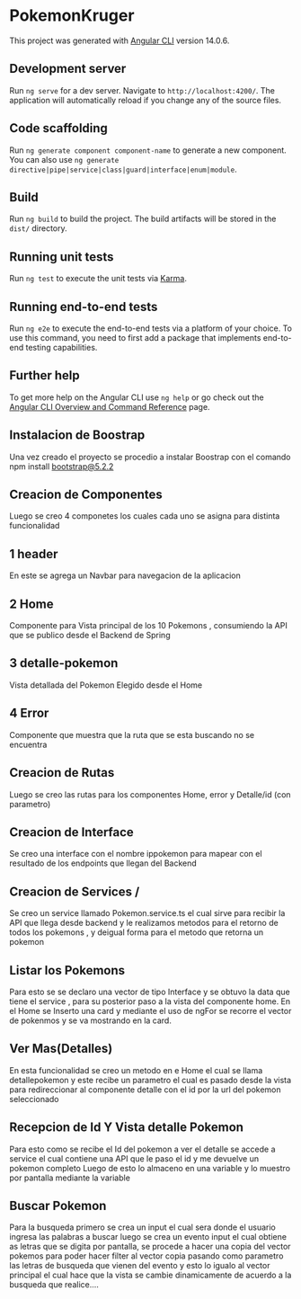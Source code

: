 # PokemonKruger

This project was generated with [Angular CLI](https://github.com/angular/angular-cli) version 14.0.6.

## Development server

Run `ng serve` for a dev server. Navigate to `http://localhost:4200/`. The application will automatically reload if you change any of the source files.

## Code scaffolding

Run `ng generate component component-name` to generate a new component. You can also use `ng generate directive|pipe|service|class|guard|interface|enum|module`.

## Build

Run `ng build` to build the project. The build artifacts will be stored in the `dist/` directory.

## Running unit tests

Run `ng test` to execute the unit tests via [Karma](https://karma-runner.github.io).

## Running end-to-end tests

Run `ng e2e` to execute the end-to-end tests via a platform of your choice. To use this command, you need to first add a package that implements end-to-end testing capabilities.

## Further help

To get more help on the Angular CLI use `ng help` or go check out the [Angular CLI Overview and Command Reference](https://angular.io/cli) page.

## Instalacion de Boostrap

Una vez creado el proyecto se procedio a instalar Boostrap con el comando npm install bootstrap@5.2.2

## Creacion de Componentes

Luego se creo 4 componetes los cuales cada uno se asigna para distinta funcionalidad

## 1 header

En este se agrega un Navbar para navegacion de la aplicacion

## 2 Home

Componente para Vista principal de los 10 Pokemons , consumiendo la API que se publico desde el Backend de Spring

## 3 detalle-pokemon

Vista detallada del Pokemon Elegido desde el Home

## 4 Error

Componente que muestra que la ruta que se esta buscando no se encuentra

## Creacion de Rutas

Luego se creo las rutas para los componentes Home, error y Detalle/id (con parametro)

## Creacion de Interface

Se creo una interface con el nombre ippokemon para mapear con el resultado de los endpoints que llegan del Backend

## Creacion de Services /

Se creo un service llamado Pokemon.service.ts el cual sirve para recibir la API que llega desde backend y le realizamos metodos para el retorno de todos los pokemons , y deigual forma para el metodo que retorna un pokemon

## Listar los Pokemons

Para esto se se declaro una vector de tipo Interface y se obtuvo la data que tiene el service , para su posterior paso a la vista del componente home.
En el Home se Inserto una card y mediante el uso de ngFor se recorre el vector de pokenmos y se va mostrando en la card.

## Ver Mas(Detalles)

En esta funcionalidad se creo un metodo en e Home el cual se llama detallepokemon y este recibe un parametro el cual es pasado desde la vista para redireccionar al componente detalle con el id por la url del pokemon seleccionado

## Recepcion de Id Y Vista detalle Pokemon

Para esto como se recibe el Id del pokemon a ver el detalle se accede a service el cual contiene una API que le paso el id y me devuelve un pokemon completo
Luego de esto lo almaceno en una variable y lo muestro por pantalla mediante la variable

## Buscar Pokemon

Para la busqueda primero se crea un input el cual sera donde el usuario ingresa las palabras a buscar
luego se crea un evento input el cual obtiene as letras que se digita por pantalla, se procede a hacer una copia del vector pokemos para poder hacer filter al vector copia pasando como parametro las letras de busqueda que vienen del evento y esto lo igualo al vector principal el cual hace que la vista se cambie dinamicamente de acuerdo a la busqueda que realice....
